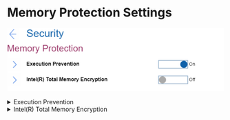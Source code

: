 # Memory Protection Settings #

![](./img/memoryprotection.png)

<details><summary>Execution Prevention</summary>

One of 2 possible states:

1.	On – if your OS supports Data Execution Prevention, this setting can prevent virus\worm attacks that create memory buffer overflows by running code where only data is allowed.
2.	**Off** – normal state. Default.

?>  Reset to ‘Off’ if your required applications cannot run.

| WMI Setting name | Values | Locked by SVP | AMD/Intel |
|:---|:---|:---|:---|
| DataExecutionPrevention | Disable, Enable | Yes | Both |

</details>

<details><summary>Intel(R) Total Memory Encryption</summary>

One of 2 possible states for Total Memory Encryption (TME) to protect DRAM data from physical attacks:

1.	On – TME if on. When enabled, it will have the following impacts:
    * System memory tools, such as memtest86 and Lenovo Diagnostic-Memory test, will not work correctly
    * System performance will degrade by estimated 3-5%.
2.	**Off** – TME is off. Default.

| WMI Setting name | Values | Locked by SVP | AMD/Intel |
|:---|:---|:---|:---|
| TotalMemoryEncryption | Disable, Enable | Yes | Intel |

</details>
